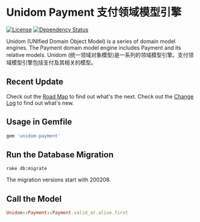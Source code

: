# Unidom Payment 支付领域模型引擎

[![License](https://img.shields.io/badge/license-MIT-green.svg)](http://opensource.org/licenses/MIT)
[![Dependency Status](https://gemnasium.com/badges/github.com/topbitdu/unidom-payment.svg)](https://gemnasium.com/github.com/topbitdu/unidom-payment)

Unidom (UNIfied Domain Object Model) is a series of domain model engines. The Payment domain model engine includes Payment and its relative models.
Unidom (统一领域对象模型)是一系列的领域模型引擎。支付领域模型引擎包括支付及其相关的模型。



## Recent Update

Check out the [Road Map](ROADMAP.md) to find out what's the next.
Check out the [Change Log](CHANGELOG.md) to find out what's new.



## Usage in Gemfile

```ruby
gem 'unidom-payment'
```



## Run the Database Migration

```shell
rake db:migrate
```
The migration versions start with 200208.



## Call the Model

```ruby
Unidom::Payment::Payment.valid_at.alive.first
```
